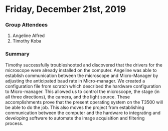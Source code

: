 # Friday, December 21st, 2019


### Group Attendees
1. Angeline Alfred
2. Timothy Koba

### Summary
Timothy successfully troubleshooted and discovered that the drivers for the microscope were already 
installed on the computer. Angeline was able to establish communication between the microscope and 
Micro-Manager by adjusting the anticipated baud rate in Micro-manager. We created a configuration 
file from scratch which described the hardware configuration to Micro-manager. This allowed us to 
control the microscope, the stage (in all three directions), the camera, and the light source. These 
accomplishments prove that the present operating system on the T3500 will be able to do the job. This 
also moves the project from establishing communication between the computer and the hardware to 
integrating and developing software to automate the image acquisition and filtering process.
